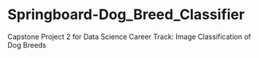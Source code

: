 # Springboard-Dog_Breed_Classifier
Capstone Project 2 for Data Science Career Track: Image Classification of Dog Breeds
